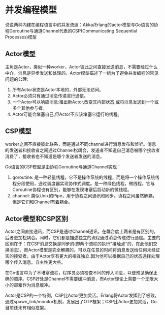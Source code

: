 # 并发编程模型

说说两种内建在编程语言中的并发流派：Akka/Erlang的actor模型与Go语言的协程Goroutine与通道Channel代表的CSP(Communicating Sequential Processes)模型

## Actor模型

主角是Actor，类似一种worker，Actor彼此之间直接发送消息，不需要经过什么中介，消息是异步发送和处理的。Actor模型描述了一组为了避免并发编程的常见问题的公理:

1. 所有Actor状态是Actor本地的，外部无法访问。
1. Actor必须只有通过消息传递进行通信。
1. 一个Actor可以响应消息:推出新Actor,改变其内部状态,或将消息发送到一个或多个其他参与者。
1. Actor可能会堵塞自己,但Actor不应该堵塞它运行的线程。

## CSP模型

worker之间不直接彼此联系，而是通过不同channel进行消息发布和侦听。消息的发送者和接收者之间通过Channel松耦合，发送者不知道自己消息被哪个接收者消费了，接收者也不知道是哪个发送者发送的消息。

Go语言的CSP模型是由协程Goroutine与通道Channel实现：

1. goroutine: 是一种轻量线程，它不是操作系统的线程，而是将一个操作系统线程分段使用，通过调度器实现协作式调度。是一种绿色线程，微线程，它与Coroutine协程也有区别，能够在发现堵塞后启动新的微线程。
1. channel: 类似Unix的Pipe，用于协程之间通讯和同步。协程之间虽然解耦，但是它们和Channel有着耦合。

## Actor模型和CSP区别

Actor之间直接通讯，而CSP是通过Channel通讯，在耦合度上两者是有区别的，后者更加松耦合。同时，它们都是描述独立的流程通过消息传递进行通信。主要的区别在于：在CSP消息交换是同步的(即两个流程的执行"接触点"的，在此他们交换消息)，而Actor模型是完全解耦的，可以在任意的时间将消息发送给任何未经证实的接受者。由于Actor享有更大的相互独立,因为他可以根据自己的状态选择处理哪个传入消息。自主性更大些。

在Go语言中为了不堵塞流程，程序员必须检查不同的传入消息，以便预见确保正确的顺序。CSP好处是Channel不需要缓冲消息，而Actor理论上需要一个无限大小的邮箱作为消息缓冲。

Actor是CSP的一个特例，CSP比Actor更加灵活。Erlang将Actor发挥到了极致，通过spawn_link/monitor机制，发展出了OTP框架；CSP比Actor更加灵活，Go目前还未有相似框架。
